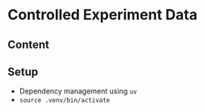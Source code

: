 # Controlled Experiment Data

## Content


## Setup
- Dependency management using `uv`
- `source .venv/bin/activate`